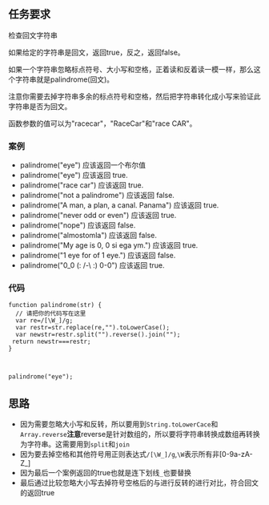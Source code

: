 ## 任务要求
检查回文字符串

如果给定的字符串是回文，返回true，反之，返回false。

如果一个字符串忽略标点符号、大小写和空格，正着读和反着读一模一样，那么这个字符串就是palindrome(回文)。

注意你需要去掉字符串多余的标点符号和空格，然后把字符串转化成小写来验证此字符串是否为回文。

函数参数的值可以为"racecar"，"RaceCar"和"race CAR"。
### 案例

- palindrome("eye") 应该返回一个布尔值
- palindrome("eye") 应该返回 true.
- palindrome("race car") 应该返回 true.
- palindrome("not a palindrome") 应该返回 false.
- palindrome("A man, a plan, a canal. Panama") 应该返回 true.
- palindrome("never odd or even") 应该返回 true.
- palindrome("nope") 应该返回 false.
- palindrome("almostomla") 应该返回 false.
- palindrome("My age is 0, 0 si ega ym.") 应该返回 true.
- palindrome("1 eye for of 1 eye.") 应该返回 false.
- palindrome("0_0 (: /-\ :) 0-0") 应该返回 true.

### 代码
```
function palindrome(str) {
  // 请把你的代码写在这里
  var re=/[\W_]/g;
  var restr=str.replace(re,"").toLowerCase();
  var newstr=restr.split("").reverse().join("");
 return newstr===restr;
}



palindrome("eye");
```

## 思路
- 因为需要忽略大小写和反转，所以要用到`String.toLowerCace`和`Array.reverse`**注意**reverse是针对数组的，所以要将字符串转换成数组再转换为字符串。这需要用到`split`和`join`
- 因为要去掉空格和其他符号用正则表达式`/[\W_]/g`,`\W`表示所有非[0-9a-zA-Z_]
- 因为最后一个案例返回的true也就是连下划线`_`也要替换
- 最后通过比较忽略大小写去掉符号空格后的与进行反转的进行对比，符合回文的返回true